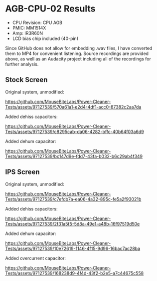 # AGB-CPU-02 Results

- CPU Revision: CPU AGB
- PMIC: MM1514X
- Amp: IR3R60N
- LCD bias chip included (40-pin)

Since GitHub does not allow for embedding .wav files, I have converted them to MP4 for convenient listening. Source recordings are provided above, as well as an Audacity project including all of the recordings for further analysis.

## Stock Screen

Original system, unmodified: 

https://github.com/MouseBiteLabs/Power-Cleaner-Tests/assets/97127539/570a61a1-e2d4-4df1-acc0-87382c2aa7da

Added dehiss capacitors:

https://github.com/MouseBiteLabs/Power-Cleaner-Tests/assets/97127539/c8295cab-da06-4282-bffc-40b64f03a6d9

Added dehum capacitor:

https://github.com/MouseBiteLabs/Power-Cleaner-Tests/assets/97127539/bc147d9e-fdd7-43fa-b032-b6c29ab4f349

## IPS Screen

Original system, unmodified:

https://github.com/MouseBiteLabs/Power-Cleaner-Tests/assets/97127539/c7efdb7a-ea06-4a32-895c-fe5a2f93021b

Added dehiss capacitors:

https://github.com/MouseBiteLabs/Power-Cleaner-Tests/assets/97127539/2f31a5f5-5d8a-49e1-a48b-16f97519d50e

Added dehum capacitor:

https://github.com/MouseBiteLabs/Power-Cleaner-Tests/assets/97127539/10e72619-1146-4f15-9d96-16bac7ac28ba

Added overcurrent capacitor:

https://github.com/MouseBiteLabs/Power-Cleaner-Tests/assets/97127539/168238d9-4f4d-43f2-b2e5-a7c44675c558
